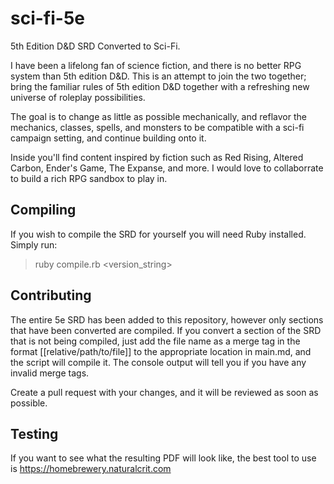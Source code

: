 # sci-fi-5e
5th Edition D&amp;D SRD Converted to Sci-Fi.

I have been a lifelong fan of science fiction, and there is no better RPG system than 5th edition D&D. This is an attempt to join the two together; bring the familiar rules of 5th edition D&D together with a refreshing new universe of roleplay possibilities.

The goal is to change as little as possible mechanically, and reflavor the mechanics, classes, spells, and monsters to be compatible with a sci-fi campaign setting, and continue building onto it.

Inside you'll find content inspired by fiction such as Red Rising, Altered Carbon, Ender's Game, The Expanse, and more. I would love to collaborrate to build a rich RPG sandbox to play in.

## Compiling
If you wish to compile the SRD for yourself you will need Ruby installed. Simply run:
> ruby compile.rb <version_string>

## Contributing
The entire 5e SRD has been added to this repository, however only sections that have been converted are compiled. If you convert a section of the SRD that is not being compiled, just add the file name as a merge tag in the format [[relative/path/to/file]] to the appropriate location in main.md, and the script will compile it. The console output will tell you if you have any invalid merge tags.

Create a pull request with your changes, and it will be reviewed as soon as possible.

## Testing
If you want to see what the resulting PDF will look like, the best tool to use is https://homebrewery.naturalcrit.com
